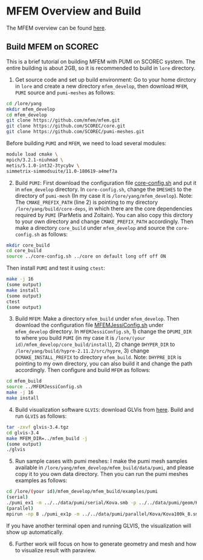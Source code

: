 # MFEM Overview and Build

The MFEM overview can be found [here](MFEM_Overview.pdf#CCI).

## Build MFEM on SCOREC

This is a brief tutorial on building MFEM with PUMI on SCOREC system. The entire building is about 2GB, so it is recommended to build in `lore` directory.
1. Get source code and set up build environment: Go to your home dirctory in `lore` and create a new directory `mfem_develop`, then download `MFEM`, `PUMI` source and `pumi-meshes` as follows:
```bash
cd /lore/yang
mkdir mfem_develop
cd mfem_develop
git clone https://github.com/mfem/mfem.git
git clone https://github.com/SCOREC/core.git
git clone https://github.com/SCOREC/pumi-meshes.git
```
Before building `PUMI` and `MFEM`, we need to load several modules:
```bash
module load cmake \
mpich/3.2.1-niuhmad \
metis/5.1.0-int32-3tycybv \
simmetrix-simmodsuite/11.0-180619-a4mef7a
```

2. Build `PUMI`: First download the configuration file [core-config.sh](core-config.sh#CCI) and put it in `mfem_develop` directory. In `core-config.sh`, change the `DMESHES` to the directory of `pumi-mesh` (In my case it is `/lore/yang/mfem_develop`). Note: The `CMAKE_PREFIX_PATH` (line 2) is pointing to my directory `/lore/yang/build/core-deps`, in which there are the core dependencies required by `PUMI` (ParMetis and Zoltain). You can also copy this dirctory to your own directory and change `CMAKE_PREFIX_PATH` accordingly. Then make a directory `core_build` under `mfem_develop` and source the `core-config.sh` as follows:
```bash
mkdir core_build
cd core_build
source ../core-config.sh ../core on default long off off ON
```

Then install `PUMI` and test it using `ctest`:
```bash
make -j 16
(some output)
make install
(some output)
ctest
(some output)
```

3. Build `MFEM`: Make a directory `mfem_build` under `mfem_develop`. Then download the configuration file [MFEMJessiConfig.sh](MFEMJessiConfig.sh#CCI) under `mfem_develop` directory. In `MFEMJessiConfig.sh`, 1) change the `DPUMI_DIR` to where you build `PUMI` (in my case it is `/lore/(your id)/mfem_develop/core_build/install`), 2) change `DHYPER_DIR` to `/lore/yang/build/hypre-2.11.2/src/hypre`, 3) change `DCMAKE_INSTALL_PREFIX` to directory `mfem_build`. Note: `DHYPRE_DIR` is pointing to my own directory, you can also build it and change the path accordingly. Then configure and build `MFEM` as follows:
```bash
cd mfem_build
source ../MFEMJessiConfig.sh
make -j 16
make install
```
4. Build  visualization software `GLVIS`: download GLVis from [here](https://bit.ly/glvis-3-4). Build  and run `GLVIS` as follows:
```bash
tar -zxvf glvis-3.4.tgz
cd glvis-3.4
make MFEM_DIR=../mfem_build -j
(some output)
./glvis
```

5. Run sample cases with pumi meshes: I make the pumi mesh samples available in `/lore/yang/mfem_develop/mfem_build/data/pumi`, and please copy it to you own data directory. Then you can run the pumi meshes examples as follows:
```bash
cd /lore/(your id)/mfem_develop/mfem_build/examples/pumi
(serial)
./pumi_ex1 -m ../../data/pumi/serial/Kova.smb -p ../../data/pumi/geom/Kova.smb
(parallel)
mpirun -np 8 ./pumi_ex1p -m ../../data/pumi/parallel/Kova/Kova100k_8.smb -p ../../data/pumi/geom/Kova.smb
```
If you have another terminal open and running GLVIS, the visualization will show up automatically.

6. Further work will focus on how to generate geometry and mesh and how to visualize result with paraview.
